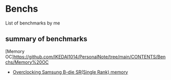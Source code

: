 # Benchs
List of benchmarks by me
## summary of benchmarks
[Memory OC]https://github.com/IKEDAI1014/PersonalNote/tree/main/CONTENTS/Benchs/Memory%20OC  
- [Overclocking Samsung B-die SR(Single Rank) memory](https://github.com/IKEDAI1014/PersonalNote/tree/main/CONTENTS/Benchs/Memory%20OC/samsung%20B-die/SR)  
